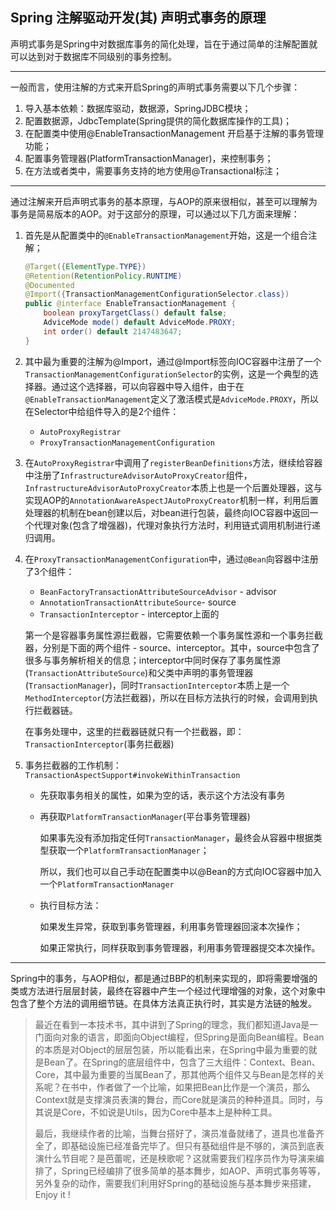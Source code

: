 ## Spring 注解驱动开发(其) 声明式事务的原理

声明式事务是Spring中对数据库事务的简化处理，旨在于通过简单的注解配置就可以达到对于数据库不同级别的事务控制。

---

一般而言，使用注解的方式来开启Spring的声明式事务需要以下几个步骤：

1. 导入基本依赖：数据库驱动，数据源，SpringJDBC模块；
2. 配置数据源，JdbcTemplate(Spring提供的简化数据库操作的工具)；
3. 在配置类中使用@EnableTransactionManagement 开启基于注解的事务管理功能；
4. 配置事务管理器(PlatformTransactionManager)，来控制事务；
5. 在方法或者类中，需要事务支持的地方使用@Transactional标注；

---

通过注解来开启声明式事务的基本原理，与AOP的原来很相似，甚至可以理解为事务是简易版本的AOP。对于这部分的原理，可以通过以下几方面来理解：

1. 首先是从配置类中的`@EnableTransactionManagement`开始，这是一个组合注解；

   ```java
   @Target({ElementType.TYPE})
   @Retention(RetentionPolicy.RUNTIME)
   @Documented
   @Import({TransactionManagementConfigurationSelector.class})
   public @interface EnableTransactionManagement {
       boolean proxyTargetClass() default false;
       AdviceMode mode() default AdviceMode.PROXY;
       int order() default 2147483647;
   }
   ```

2. 其中最为重要的注解为@Import，通过@Import标签向IOC容器中注册了一个`TransactionManagementConfigurationSelector`的实例，这是一个典型的选择器。通过这个选择器，可以向容器中导入组件，由于在`@EnableTransactionManagement`定义了激活模式是`AdviceMode.PROXY`，所以在Selector中给组件导入的是2个组件：

   - `AutoProxyRegistrar`
   - `ProxyTransactionManagementConfiguration`

3. 在`AutoProxyRegistrar`中调用了`registerBeanDefinitions`方法，继续给容器中注册了`InfrastructureAdvisorAutoProxyCreator`组件，`InfrastructureAdvisorAutoProxyCreator`本质上也是一个后置处理器，这与实现AOP的`AnnotationAwareAspectJAutoProxyCreator`机制一样，利用后置处理器的机制在bean创建以后，对bean进行包装，最终向IOC容器中返回一个代理对象(包含了增强器)，代理对象执行方法时，利用链式调用机制进行递归调用。

4. 在`ProxyTransactionManagementConfiguration`中，通过`@Bean`向容器中注册了3个组件：

   - `BeanFactoryTransactionAttributeSourceAdvisor`  - advisor
   - `AnnotationTransactionAttributeSource`- source
   - `TransactionInterceptor` - interceptor上面的

   第一个是容器事务属性源拦截器，它需要依赖一个事务属性源和一个事务拦截器，分别是下面的两个组件 - source、interceptor。其中，source中包含了很多与事务解析相关的信息；interceptor中同时保存了事务属性源(`TransactionAttributeSource`)和父类中声明的事务管理器(`TransactionManager`)，同时`TransactionInterceptor`本质上是一个`MethodInterceptor`(方法拦截器)，所以在目标方法执行的时候，会调用到执行拦截器链。

   在事务处理中，这里的拦截器链就只有一个拦截器，即：`TransactionInterceptor`(事务拦截器)

5. 事务拦截器的工作机制：`TransactionAspectSupport#invokeWithinTransaction`

   - 先获取事务相关的属性，如果为空的话，表示这个方法没有事务

   - 再获取`PlatformTransactionManager`(平台事务管理器)

     如果事先没有添加指定任何`TransactionManager`，最终会从容器中根据类型获取一个`PlatformTransactionManager`；

     所以，我们也可以自己手动在配置类中以@Bean的方式向IOC容器中加入一个`PlatformTransactionManager`

   - 执行目标方法：

     如果发生异常，获取到事务管理器，利用事务管理器回滚本次操作；

     如果正常执行，同样获取到事务管理器，利用事务管理器提交本次操作。

---

Spring中的事务，与AOP相似，都是通过BBP的机制来实现的，即将需要增强的类或方法进行层层封装，最终在容器中产生一个经过代理增强的对象，这个对象中包含了整个方法的调用细节链。在具体方法真正执行时，其实是方法链的触发。



> 最近在看到一本技术书，其中讲到了Spring的理念，我们都知道Java是一门面向对象的语言，即面向Object编程，但Spring是面向Bean编程。Bean的本质是对Object的层层包装，所以能看出来，在Spring中最为重要的就是Bean了。在Spring的底层组件中，包含了三大组件：Context、Bean、Core，其中最为重要的当属Bean了，那其他两个组件又与Bean是怎样的关系呢？在书中，作者做了一个比喻，如果把Bean比作是一个演员，那么Context就是支撑演员表演的舞台，而Core就是演员的种种道具。同时，与其说是Core，不如说是Utils，因为Core中基本上是种种工具。
>
> 最后，我继续作者的比喻，当舞台搭好了，演员准备就绪了，道具也准备齐全了，即基础设施已经准备完毕了。但只有基础组件是不够的，演员到底表演什么节目呢？是芭蕾呢，还是秧歌呢？这就需要我们程序员作为导演来编排了，Spring已经编排了很多简单的基本舞步，如AOP、声明式事务等等，另外复杂的动作，需要我们利用好Spring的基础设施与基本舞步来搭建，Enjoy it !
